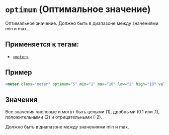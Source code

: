 # `optimum` (Оптимальное значение)

Оптимальное значение. Должно быть в диапазоне между значениями min и max.

## Применяется к тегам:

- [`<meter>`](<../TAGS UI/meter (СТАТИЧЕСКИЙ ПРОГРЕСС-БАР).md>)

## Пример

```html
<meter class="meter" optimum="5" min="1" max="10" low="2" high="10" value="3"></meter>
```

## Значения

Все значения числовые и могут быть целыми (1), дробными (0.1 или .1), положительными (2) и отрицательными (-2).

Должно быть в диапазоне между значениями min и max.
